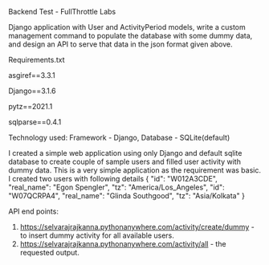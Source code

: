Backend Test - FullThrottle Labs

Django application with User and ActivityPeriod models, write a custom management command to populate the database with some dummy data, and design an API to serve that data in the json format given above.

Requirements.txt

asgiref==3.3.1

Django==3.1.6

pytz==2021.1

sqlparse==0.4.1



Technology used:
Framework - Django,
Database - SQLite(default)



I created a simple web application using only Django and default sqlite database to create couple of sample users and filled user activity with dummy data. This is a very simple application as the requirement was basic.
I created two users with following details 
{
  "id": "W012A3CDE", "real_name": "Egon Spengler", "tz": "America/Los_Angeles", 
  "id": "W07QCRPA4", "real_name": "Glinda Southgood", "tz": "Asia/Kolkata"
}


API end points:
1) https://selvarajrajkanna.pythonanywhere.com/activity/create/dummy - to insert dummy activity for all available users.
2) https://selvarajrajkanna.pythonanywhere.com/activity/all - the requested output.
